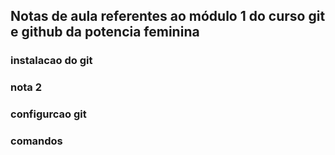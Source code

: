 ## Notas de aula referentes ao módulo 1 do curso git e github da potencia feminina

### instalacao do git

### nota 2
### configurcao git 

### comandos